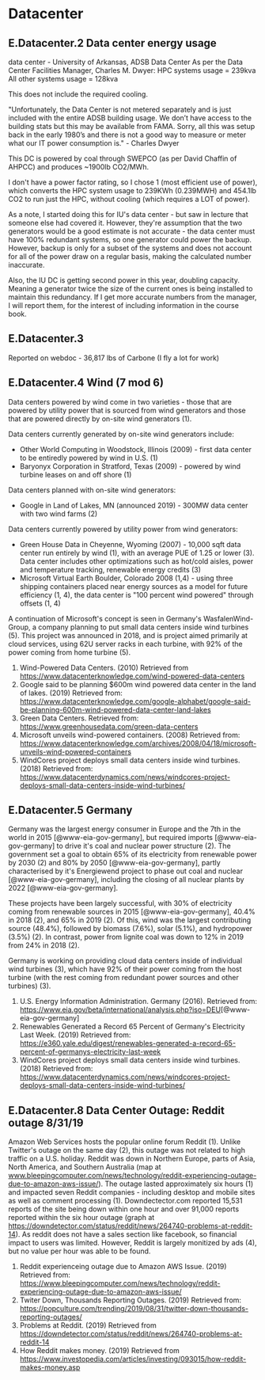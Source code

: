# Datacenter 

## E.Datacenter.2 Data center energy usage

data center - University of Arkansas, ADSB Data Center
As per the Data Center Facilities Manager, Charles M. Dwyer:
HPC systems usage = 239kva
All other systems usage = 128kva

This does not include the required cooling.

"Unfortunately, the Data Center is not metered separately and is just included with the entire ADSB building usage.  We don’t have access to the building stats but this may be available from FAMA.  Sorry, all this was setup back in the early 1980’s and there is not a good way to measure or meter what our IT power consumption is." - Charles Dwyer

This DC is powered by coal through SWEPCO (as per David Chaffin of AHPCC) and produces ~1900lb CO2/MWh.

I don't have a power factor rating, so I chose 1 (most efficient use of power), which converts the HPC system usage to 239KWh (0.239MWH) and 454.1lb CO2 to run just the HPC, without cooling (which requires a LOT of power).

As a note, I started doing this for IU's data center - but saw in lecture that someone else had covered it.  However, they're assumption that the two generators would be a good estimate is not accurate - the data center must have 100% redundant systems, so one generator could power the backup.  However, backup is only for a subset of the systems and does not account for all of the power draw on a regular basis, making the calculated number inaccurate. 

Also, the IU DC is getting second power in this year, doubling capacity.  Meaning a generator twice the size of the current ones is being installed to maintain this redundancy.  If I get more accurate numbers from the manager, I will report them, for the interest of including information in the course book. 

## E.Datacenter.3

Reported on webdoc - 36,817 lbs of Carbone (I fly a lot for work) 


## E.Datacenter.4 Wind (7 mod 6)

Data centers powered by wind come in two varieties - those that are
powered by utility power that is sourced from wind generators and those
that are powered directly by on-site wind generators (1).

Data centers currently generated by on-site wind generators include:

* Other World Computing in Woodstock, Illinois (2009) - first data center to be entiredly powered by wind in U.S. (1)
* Baryonyx Corporation in Stratford, Texas (2009) - powered by wind turbine leases on and off shore (1)

Data centers planned with on-site wind generators:

* Google in Land of Lakes, MN (announced 2019) - 300MW data center with two wind farms (2)

Data centers currently powered by utility power from wind generators:

* Green House Data in Cheyenne, Wyoming (2007) - 10,000 sqft data center run entirely by wind (1), with an average 
PUE of 1.25 or lower (3).  Data center includes other optimizations such as hot/cold aisles, power and temperature 
tracking, renewable energy credits (3)
* Microsoft Virtual Earth Boulder, Colorado 2008 (1,4) - using three shipping containers placed near energy sources 
as a model for future efficiency (1, 4), the data center is "100 percent wind powered" through offsets (1, 4)

A continuation of Microsoft's concept is seen in Germany's WasfalenWind-Group, a company planning to put small data 
centers inside wind turbines (5). This project was announced in 2018, and is project aimed primarily at cloud services, 
using 62U server racks in each turbine, with 92% of the power coming from home turbine (5).

1. Wind-Powered Data Centers. (2010) Retrieved from https://www.datacenterknowledge.com/wind-powered-data-centers
2. Google said to be planning $600m wind powered data center in the land of lakes. (2019) Retrieved from: 
https://www.datacenterknowledge.com/google-alphabet/google-said-be-planning-600m-wind-powered-data-center-land-lakes
3. Green Data Centers. Retrieved from: https://www.greenhousedata.com/green-data-centers
4. Microsoft unveils wind-powered containers. (2008) Retrieved from: 
https://www.datacenterknowledge.com/archives/2008/04/18/microsoft-unveils-wind-powered-containers
5. WindCores project deploys small data centers inside wind turbines. (2018) Retrieved from: 
https://www.datacenterdynamics.com/news/windcores-project-deploys-small-data-centers-inside-wind-turbines/

## E.Datacenter.5 Germany

Germany was the largest energy consumer in Europe and the 7th in the world in 2015 [@www-eia-gov-germany], but required imports [@www-eia-gov-germany] to 
drive it's coal and nuclear power structure (2).  The government set a goal to obtain 65% of its electricity from 
renewable power by 2030 (2) and 80% by 2050 [@www-eia-gov-germany], partly characterised by it's Energiewend project to phase out coal 
and nuclear [@www-eia-gov-germany], including the closing of all nuclear plants by 2022 [@www-eia-gov-germany].  

These projects have been largely successful, with 30% of electricity coming from renewable sources in 2015 [@www-eia-gov-germany], 40.4% in
2018 (2), and 65% in 2019 (2).  Of this, wind was the largest contributing source (48.4%), followed by biomass (7.6%), 
solar (5.1%), and hydropower (3.5%) (2).  In contrast, power from lignite coal was down to 12% in 2019 from 24% in 2018 (2).

Germany is working on providing cloud data centers inside of individual wind turbines (3), which have 92% of their power 
coming from the host turbine (with the rest coming from redundant power sources and other turbines) (3).

1. U.S. Energy Information Administration. Germany (2016). Retrieved from: 
<https://www.eia.gov/beta/international/analysis.php?iso=DEU>[@www-eia-gov-germany]
2. Renewables Generated a Record 65 Percent of Germany's Electricity Last Week. (2019) Retrieved from: 
https://e360.yale.edu/digest/renewables-generated-a-record-65-percent-of-germanys-electricity-last-week
3. WindCores project deploys small data centers inside wind turbines. (2018) Retrieved from: 
https://www.datacenterdynamics.com/news/windcores-project-deploys-small-data-centers-inside-wind-turbines/

## E.Datacenter.8 Data Center Outage: Reddit outage 8/31/19

Amazon Web Services hosts the popular online forum Reddit (1).  Unlike Twitter's outage on the same day (2), this outage 
was not related to high traffic on a U.S. holiday.  Reddit was down in Northern Europe, parts of Asia, North America, and 
Southern Australia (map at www.bleepingcomputer.com/news/technology/reddit-experiencing-outage-due-to-amazon-aws-issue/). 
The outage lasted approximately six hours (1) and impacted seven Reddit companies - including desktop and mobile sites as 
well as comment processing (1).  Downdectector.com reported 15,531 reports of the site being down within one hour and over 
91,000 reports reported within the six hour outage (graph at 
https://downdetector.com/status/reddit/news/264740-problems-at-reddit-14).  As reddit does not have a sales section like 
facebook, so financial impact to users was limited.  However, Reddit is largely monitized by ads (4), but no value per 
hour was able to be found.

1. Reddit experienceing outage due to Amazon AWS Issue. (2019) Retrieved from: 
https://www.bleepingcomputer.com/news/technology/reddit-experiencing-outage-due-to-amazon-aws-issue/
2. Twiter Down, Thousands Reporting Outages. (2019) Retrieved from: 
https://popculture.com/trending/2019/08/31/twitter-down-thousands-reporting-outages/
3. Problems at Reddit. (2019) Retrieved from https://downdetector.com/status/reddit/news/264740-problems-at-reddit-14
4. How Reddit makes money. (2019) Retrieved from 
https://www.investopedia.com/articles/investing/093015/how-reddit-makes-money.asp
